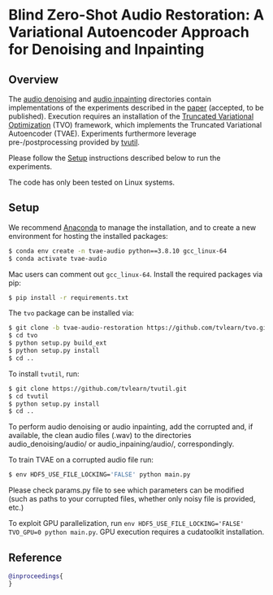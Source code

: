 # Blind Zero-Shot Audio Restoration: A Variational Autoencoder Approach for Denoising and Inpainting

## Overview 
The [audio denoising](./audio_denoising) and [audio inpainting](./audio_inpainting) directories contain implementations of the experiments described in the [paper]() (accepted, to be published). Execution requires an installation of the [Truncated Variational Optimization](https://github.com/tvlearn/tvo) (TVO) framework, which implements the Truncated Variational Autoencoder (TVAE). Experiments furthermore leverage pre-/postprocessing provided by [tvutil](https://github.com/tvlearn/tvutil).

Please follow the [Setup](#setup) instructions described below to run the experiments. 

The code has only been tested on Linux systems.

## Setup
We recommend [Anaconda](https://www.anaconda.com/) to manage the installation, and to create a new environment for hosting the installed packages:

```bash
$ conda env create -n tvae-audio python==3.8.10 gcc_linux-64 
$ conda activate tvae-audio
```
Mac users can comment out ```gcc_linux-64```. 
Install the required packages via pip:

```bash
$ pip install -r requirements.txt
```

The `tvo` package can be installed via:

```bash
$ git clone -b tvae-audio-restoration https://github.com/tvlearn/tvo.git
$ cd tvo
$ python setup.py build_ext
$ python setup.py install
$ cd ..
```

To install `tvutil`, run:

```bash
$ git clone https://github.com/tvlearn/tvutil.git
$ cd tvutil
$ python setup.py install
$ cd ..
```
To perform audio denoising or audio inpainting, add the corrupted and, if available, the clean audio files (.wav) to the directories audio_denoising/audio/ or audio_inpaining/audio/, correspondingly.

To train TVAE on a corrupted audio file run:
```bash
$ env HDF5_USE_FILE_LOCKING='FALSE' python main.py  
```
Please check params.py file to see which parameters can be modified (such as paths to your corrupted files, whether only noisy file is provided, etc.) 

To exploit GPU parallelization, run ```env HDF5_USE_FILE_LOCKING='FALSE' TVO_GPU=0 python main.py```. GPU execution requires a cudatoolkit installation. 

## Reference

```bibtex
@inproceedings{
}
```
